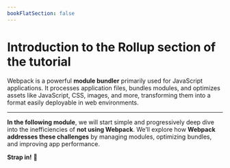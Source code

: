 ```yaml
---
bookFlatSection: false
---
```

# **Introduction to the Rollup section of the tutorial**

Webpack is a powerful **module bundler** primarily used for JavaScript applications. It processes application files, bundles modules, and optimizes assets like JavaScript, CSS, images, and more, transforming them into a format easily deployable in web environments.

---

**In the following module**, we will start simple and progressively deep dive into the inefficiencies of **not using Webpack**. We’ll explore how **Webpack addresses these challenges** by managing modules, optimizing bundles, and improving app performance.

**Strap in!** 🚀
